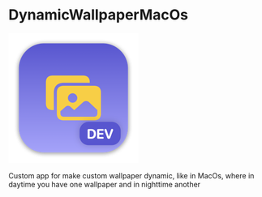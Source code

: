 # DynamicWallpaperMacOs
![logo](https://github.com/mykytatishkin/DynamicWallpaperMacOs/blob/main/DynamicWallpapers/Assets.xcassets/AppIcon.appiconset/mac256.png)

Custom app for make custom wallpaper dynamic, like in MacOs, where in daytime you have one wallpaper and in nighttime another
